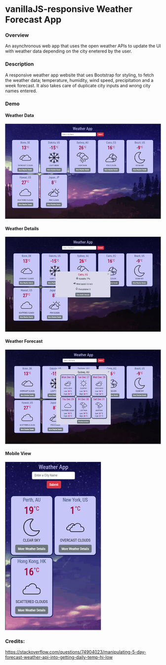 # vanillaJS-responsive Weather Forecast App

### Overview

An asynchronous web app that uses the open weather APIs to update the UI with weather data depending on the city enetered by the user.

### Description

A responsive weather app website that ues Bootstrap for styling, to fetch the weather data; temperature, humidity, wind speed, precipitation and a week forecast. It also takes care of duplicate city inputs and wrong city names entered.

### Demo

#### Weather Data

![Weather Data](demo/forecast.PNG)

#### Weather Details

![Weather Details](demo/forecast-details.PNG)

#### Weather Forecast

![Weather Forecast](demo/forecast-week.PNG)

#### Mobile View

![Mobile View](demo/forecast-mobile.PNG)

### Credits:

https://stackoverflow.com/questions/74904023/manipulating-5-day-forecast-weather-api-into-getting-daily-temp-hi-low
